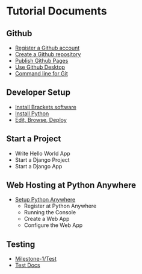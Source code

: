 # Tutorial Documents

## Github

* [Register a Github account](GithubAccount.md)
* [Create a Github repository](GithubRepo.md)
* [Publish Github Pages](GithubPages.md)
* [Use Github Desktop](GithubDesktop.md)
* [Command line for Git](GitCommandLine.md)


## Developer Setup

* [Install Brackets software](InstallBrackets.md)
* [Install Python](InstallPython.md)
* [Edit, Browse, Deploy](Workflow.md)


## Start a Project

* Write Hello World App
* Start a Django Project
* Start a Django App


## Web Hosting at Python Anywhere

* [Setup Python Anywhere](PythonAnywhere.md)
    * Register at Python Anywhere
    * Running the Console
    * Create a Web App
    * Configure the Web App

## Testing

* [Milestone-1/Test](../Milestone-1/Test.md)
* [Test Docs](TestDocs)

